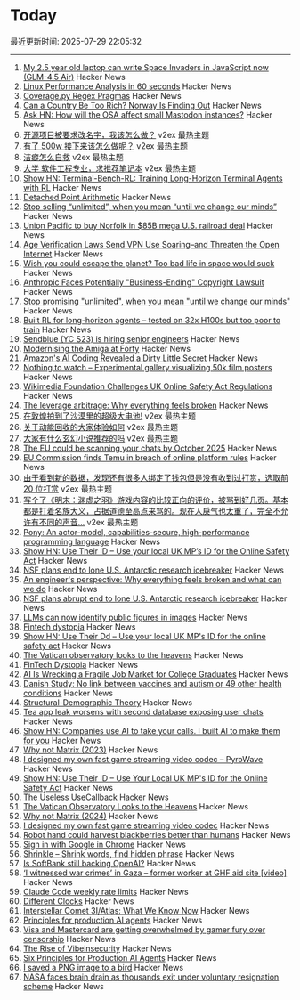 # Today

最近更新时间: 2025-07-29 22:05:32

--- 
1. [My 2.5 year old laptop can write Space Invaders in JavaScript now (GLM-4.5 Air)](https://simonwillison.net/2025/Jul/29/space-invaders/) Hacker News
2. [Linux Performance Analysis in 60 seconds](https://netflixtechblog.com/linux-performance-analysis-in-60-000-milliseconds-accc10403c55) Hacker News
3. [Coverage.py Regex Pragmas](https://nedbatchelder.com/blog/202507/coveragepy_regex_pragmas.html) Hacker News
4. [Can a Country Be Too Rich? Norway Is Finding Out](https://www.bloomberg.com/news/articles/2025-07-25/can-a-country-be-too-rich-norway-is-finding-out-essay) Hacker News
5. [Ask HN: How will the OSA affect small Mastodon instances?](https://news.ycombinator.com/item?id=44722602) Hacker News
6. [开源项目被要求改名字，我该怎么做？](https://www.v2ex.com/t/1148556) v2ex 最热主题
7. [有了 500w 接下来该怎么做呢？](https://www.v2ex.com/t/1148505) v2ex 最热主题
8. [洁癖怎么自救](https://www.v2ex.com/t/1148477) v2ex 最热主题
9. [大学 软件工程专业，求推荐笔记本](https://www.v2ex.com/t/1148419) v2ex 最热主题
10. [Show HN: Terminal-Bench-RL: Training Long-Horizon Terminal Agents with RL](https://github.com/Danau5tin/terminal-bench-rl) Hacker News
11. [Detached Point Arithmetic](https://github.com/Pedantic-Research-Limited/DPA) Hacker News
12. [Stop selling “unlimited”, when you mean “until we change our minds”](https://blog.kilocode.ai/p/ai-pricing-playbook-strikes-again) Hacker News
13. [Union Pacific to buy Norfolk in $85B mega U.S. railroad deal](https://www.cnbc.com/2025/07/29/union-pacific-to-buy-norfolk.html) Hacker News
14. [Age Verification Laws Send VPN Use Soaring–and Threaten the Open Internet](https://www.wired.com/story/vpn-use-spike-age-verification-laws-uk/) Hacker News
15. [Wish you could escape the planet? Too bad life in space would suck](https://www.salon.com/2024/11/22/wish-you-could-escape-the-planet-too-life-in-space-would-suck/) Hacker News
16. [Anthropic Faces Potentially "Business-Ending" Copyright Lawsuit](https://www.obsolete.pub/p/anthropic-faces-potentially-business) Hacker News
17. [Stop promising "unlimited", when you mean "until we change our minds"](https://blog.kilocode.ai/p/ai-pricing-playbook-strikes-again) Hacker News
18. [Built RL for long-horizon agents – tested on 32x H100s but too poor to train](https://github.com/Danau5tin/terminal-bench-rl) Hacker News
19. [Sendblue (YC S23) is hiring senior engineers](https://www.ycombinator.com/companies/sendblue/jobs/VP7cA0F-senior-backend-engineer) Hacker News
20. [Modernising the Amiga at Forty](https://benjamin.computer/posts/2025-07-28-amiga40.html) Hacker News
21. [Amazon's AI Coding Revealed a Dirty Little Secret](https://www.bloomberg.com/opinion/articles/2025-07-29/amazon-ai-coding-revealed-a-dirty-little-secret) Hacker News
22. [Nothing to watch – Experimental gallery visualizing 50k film posters](https://nothing-to-watch.port80.ch) Hacker News
23. [Wikimedia Foundation Challenges UK Online Safety Act Regulations](https://wikimediafoundation.org/news/2025/07/17/wikimedia-foundation-challenges-uk-online-safety-act-regulations/) Hacker News
24. [The leverage arbitrage: Why everything feels broken](https://tushardadlani.com/the-leverage-arbitrage-why-everything-feels-broken) Hacker News
25. [在敦煌拍到了沙漠里的超级大电池!](https://www.v2ex.com/t/1148402) v2ex 最热主题
26. [关于动能回收的大家体验如何](https://www.v2ex.com/t/1148397) v2ex 最热主题
27. [大家有什么玄幻小说推荐的吗](https://www.v2ex.com/t/1148372) v2ex 最热主题
28. [The EU could be scanning your chats by October 2025](https://www.techradar.com/computing/cyber-security/the-eu-could-be-scanning-your-chats-by-october-2025-heres-everything-we-know) Hacker News
29. [EU Commission finds Temu in breach of online platform rules](https://www.euronews.com/next/2025/07/28/eu-commission-finds-temu-in-breach-of-online-platform-rules) Hacker News
30. [由于看到新的数据，发现还有很多人绑定了钱包但是没有收到过打赏，选取前 20 位打赏](https://www.v2ex.com/t/1148401) v2ex 最热主题
31. [写个了《明末：渊虚之羽》游戏内容的比较正向的评价，被骂到好几页。基本都是打着名族大义，占据道德至高点来骂的。现在人戾气也太重了，完全不允许有不同的声音...](https://www.v2ex.com/t/1148382) v2ex 最热主题
32. [Pony: An actor-model, capabilities-secure, high-performance programming language](https://www.ponylang.io/discover/) Hacker News
33. [Show HN: Use Their ID – Use your local UK MP’s ID for the Online Safety Act](https://use-their-id.com/) Hacker News
34. [NSF plans end to lone U.S. Antarctic research icebreaker](https://www.science.org/content/article/nsf-plans-abrupt-end-lone-u-s-antarctic-research-icebreaker) Hacker News
35. [An engineer's perspective: Why everything feels broken and what can we do](https://tushardadlani.com/the-leverage-arbitrage-why-everything-feels-broken) Hacker News
36. [NSF plans abrupt end to lone U.S. Antarctic research icebreaker](https://www.science.org/content/article/nsf-plans-abrupt-end-lone-u-s-antarctic-research-icebreaker) Hacker News
37. [LLMs can now identify public figures in images](https://minimaxir.com/2025/07/llms-identify-people/) Hacker News
38. [Fintech dystopia](https://fintechdystopia.com/) Hacker News
39. [Show HN: Use Their Dd – Use your local UK MP's ID for the online safety act](https://use-their-id.com/) Hacker News
40. [The Vatican observatory looks to the heavens](https://www.newyorker.com/magazine/2025/08/04/the-vatican-observatory-looks-to-the-heavens) Hacker News
41. [FinTech Dystopia](https://fintechdystopia.com/) Hacker News
42. [AI Is Wrecking a Fragile Job Market for College Graduates](https://www.wsj.com/lifestyle/careers/ai-entry-level-jobs-graduates-b224d624) Hacker News
43. [Danish Study: No link between vaccines and autism or 49 other health conditions](https://en.ssi.dk/news/news/2025/large-danish-study-no-link-between-vaccines-and-autism-or-49-other-health-conditions) Hacker News
44. [Structural-Demographic Theory](https://peterturchin.com/structural-demographic-theory/) Hacker News
45. [Tea app leak worsens with second database exposing user chats](https://www.bleepingcomputer.com/news/security/tea-app-leak-worsens-with-second-database-exposing-user-chats/) Hacker News
46. [Show HN: Companies use AI to take your calls. I built AI to make them for you](https://www.pipervoice.com/) Hacker News
47. [Why not Matrix (2023)](https://telegra.ph/why-not-matrix-08-07) Hacker News
48. [I designed my own fast game streaming video codec – PyroWave](https://themaister.net/blog/2025/06/16/i-designed-my-own-ridiculously-fast-game-streaming-video-codec-pyrowave/) Hacker News
49. [Show HN: Use Their ID – Use Your Local UK MP's ID for the Online Safety Act](https://use-their-id.com/) Hacker News
50. [The Useless UseCallback](https://tkdodo.eu/blog/the-useless-use-callback) Hacker News
51. [The Vatican Observatory Looks to the Heavens](https://www.newyorker.com/magazine/2025/08/04/the-vatican-observatory-looks-to-the-heavens) Hacker News
52. [Why not Matrix (2024)](https://benharri.org/why-not-matrix/) Hacker News
53. [I designed my own fast game streaming video codec](https://themaister.net/blog/2025/06/16/i-designed-my-own-ridiculously-fast-game-streaming-video-codec-pyrowave/) Hacker News
54. [Robot hand could harvest blackberries better than humans](https://news.uark.edu/articles/79750/robot-hand-could-harvest-blackberries-better-than-humans) Hacker News
55. [Sign in with Google in Chrome](https://underpassapp.com/news/2025/7/5.html) Hacker News
56. [Shrinkle – Shrink words, find hidden phrase](https://www.shrinkle.org/) Hacker News
57. [Is SoftBank still backing OpenAI?](https://www.wheresyoured.at/softbank-openai/) Hacker News
58. [‘I witnessed war crimes’ in Gaza – former worker at GHF aid site [video]](https://www.bbc.com/news/videos/cy8k8045nx9o) Hacker News
59. [Claude Code weekly rate limits](https://news.ycombinator.com/item?id=44713757) Hacker News
60. [Different Clocks](https://ianto-cannon.github.io/clock.html) Hacker News
61. [Interstellar Comet 3I/Atlas: What We Know Now](https://skyandtelescope.org/astronomy-news/interstellar-comet-3i-atlas-what-we-know-now/) Hacker News
62. [Principles for production AI agents](https://www.app.build/blog/six-principles-production-ai-agents) Hacker News
63. [Visa and Mastercard are getting overwhelmed by gamer fury over censorship](https://www.polygon.com/news/616835/visa-mastercard-steam-itchio-campaign-adult-games) Hacker News
64. [The Rise of Vibeinsecurity](https://vibeinsecurity.com/) Hacker News
65. [Six Principles for Production AI Agents](https://www.app.build/blog/six-principles-production-ai-agents) Hacker News
66. [I saved a PNG image to a bird](https://www.youtube.com/watch?v=hCQCP-5g5bo) Hacker News
67. [NASA faces brain drain as thousands exit under voluntary resignation scheme](https://www.theregister.com/2025/07/28/nasa_voluntary_exits/) Hacker News
